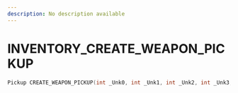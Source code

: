 ```yaml
---
description: No description available 
---
```


# INVENTORY\_CREATE_WEAPON_PICKUP

```cpp
Pickup CREATE_WEAPON_PICKUP(int _Unk0, int _Unk1, int _Unk2, int _Unk3, int _Unk4, int _Unk5, int _Unk6);
```